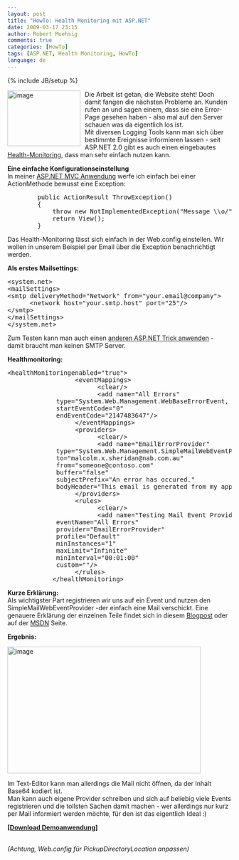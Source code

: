 ```yaml
---
layout: post
title: "HowTo: Health Monitoring mit ASP.NET"
date: 2009-03-17 23:15
author: Robert Muehsig
comments: true
categories: [HowTo]
tags: [ASP.NET, Health Monitoring, HowTo]
language: de
---
```

{% include JB/setup %}
<p><a href="{{BASE_PATH}}/assets/wp-images-de/image677.png"><img style="border-right: 0px; border-top: 0px; margin: 0px 10px 0px 0px; border-left: 0px; border-bottom: 0px" height="125" alt="image" src="{{BASE_PATH}}/assets/wp-images-de/image-thumb655.png" width="164" align="left" border="0" /></a>Die Arbeit ist getan, die Website steht! Doch damit fangen die n&#228;chsten Probleme an. Kunden rufen an und sagen einem, dass sie eine Error-Page gesehen haben - also mal auf den Server schauen was da eigentlich los ist.    <br />Mit diversen Logging Tools kann man sich &#252;ber bestimmte Ereignisse informieren lassen - seit ASP.NET 2.0 gibt es auch einen eingebautes <a href="http://msdn.microsoft.com/en-us/library/2fwh2ss9.aspx">Health-Monitoring</a>, dass man sehr einfach nutzen kann. </p> 
<!--more-->
  <p><strong>Eine einfache Konfigurationseinstellung     <br /></strong>In meiner <a href="http://www.asp.net/mvc">ASP.NET MVC Anwendung</a> werfe ich einfach bei einer ActionMethode bewusst eine Exception:</p>  <p>   <div class="wlWriterSmartContent" id="scid:812469c5-0cb0-4c63-8c15-c81123a09de7:bef2c343-dba5-4bd5-bae1-e581fae9ef86" style="padding-right: 0px; display: inline; padding-left: 0px; float: none; padding-bottom: 0px; margin: 0px; padding-top: 0px"><pre name="code" class="c#">        public ActionResult ThrowException()
        {
            throw new NotImplementedException("Message \\o/");
            return View();
        }</pre></div>
</p>

<p>Das Health-Monitoring l&#228;sst sich einfach in der Web.config einstellen. Wir wollen in unserem Beispiel per Email &#252;ber die Exception benachrichtigt werden.</p>

<p><strong>Als erstes Mailsettings:</strong></p>

<div class="wlWriterSmartContent" id="scid:812469c5-0cb0-4c63-8c15-c81123a09de7:157670ae-5b04-4e2e-b9c9-b8c653317331" style="padding-right: 0px; display: inline; padding-left: 0px; float: none; padding-bottom: 0px; margin: 0px; padding-top: 0px"><pre name="code" class="c#">&lt;system.net&gt;
&lt;mailSettings&gt;
&lt;smtp deliveryMethod="Network" from="your.email@company"&gt;
      &lt;network host="your.smtp.host" port="25"/&gt;
&lt;/smtp&gt;
&lt;/mailSettings&gt;
&lt;/system.net&gt;</pre></div>

<p>Zum Testen kann man auch einen <a href="{{BASE_PATH}}/2009/03/16/howto-senden-von-emails-testen-ohne-mailserver/">anderen ASP.NET Trick anwenden</a> - damit braucht man keinen SMTP Server.</p>

<p><strong>Healthmonitoring:</strong></p>

<div class="wlWriterSmartContent" id="scid:812469c5-0cb0-4c63-8c15-c81123a09de7:821dc70f-fad3-44a6-8344-d42a8fb368f3" style="padding-right: 0px; display: inline; padding-left: 0px; float: none; padding-bottom: 0px; margin: 0px; padding-top: 0px"><pre name="code" class="c#">&lt;healthMonitoringenabled="true"&gt;
                  &lt;eventMappings&gt;
                        &lt;clear/&gt;
                        &lt;add name="All Errors"
             type="System.Web.Management.WebBaseErrorEvent, System.Web,Version=2.0.0.0,Culture=neutral,PublicKeyToken=b03f5f7f11d50a3a"
             startEventCode="0"
             endEventCode="2147483647"/&gt;       
                  &lt;/eventMappings&gt;
                  &lt;providers&gt;
                        &lt;clear/&gt;
                        &lt;add name="EmailErrorProvider"
             type="System.Web.Management.SimpleMailWebEventProvider"
             to="malcolm.x.sheridan@nab.com.au"
             from="someone@contoso.com"
             buffer="false"
             subjectPrefix="An error has occured."
             bodyHeader="This email is generated from my application." /&gt;
                  &lt;/providers&gt;
                  &lt;rules&gt;
                        &lt;clear/&gt;                     
                        &lt;add name="Testing Mail Event Providers"
             eventName="All Errors"
             provider="EmailErrorProvider"
             profile="Default"
             minInstances="1"
             maxLimit="Infinite"
             minInterval="00:01:00"
             custom=""/&gt;       
                  &lt;/rules&gt;
            &lt;/healthMonitoring&gt; </pre></div>

<p><strong>Kurze Erkl&#228;rung:
    <br /></strong>Als wichtigster Part registrieren wir uns auf ein Event und nutzen den SimpleMailWebEventProvider -der einfach eine Mail verschickt. Eine genauere Erkl&#228;rung der einzelnen Teile findet sich in diesem <a href="http://blog.andreloker.de/post/2009/03/12/Re-Health-Monitoring-in-ASPNET-35.aspx">Blogpost</a> oder auf der <a href="http://msdn.microsoft.com/en-us/library/2fwh2ss9.aspx">MSDN</a> Seite.</p>

<p><strong>Ergebnis:</strong></p>

<p><a href="{{BASE_PATH}}/assets/wp-images-de/image678.png"><img style="border-right: 0px; border-top: 0px; border-left: 0px; border-bottom: 0px" height="285" alt="image" src="{{BASE_PATH}}/assets/wp-images-de/image-thumb656.png" width="434" border="0" /></a> </p>

<p>Im Text-Editor kann man allerdings die Mail nicht &#246;ffnen, da der Inhalt Base64 kodiert ist.
  <br />Man kann auch eigene Provider schreiben und sich auf beliebig viele Events registrieren und die tollsten Sachen damit machen - wer allerdings nur kurz per Mail informiert werden m&#246;chte, f&#252;r den ist das eigentlich Ideal :)</p>

<p><strong><a href="{{BASE_PATH}}/assets/files/democode/asphealthmonitoring/asphealthmonitoring.zip">[Download Demoanwendung]</a></strong> 

  <br /><em>(Achtung, Web.config f&#252;r PickupDirectoryLocation anpassen)
    </em></p>
